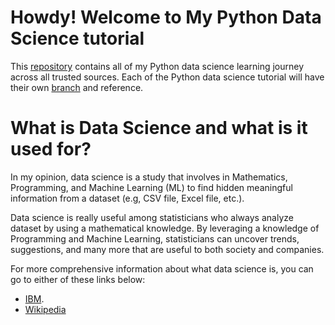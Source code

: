 # Howdy! Welcome to My Python Data Science tutorial
This [repository](https://docs.github.com/en/repositories/creating-and-managing-repositories/about-repositories) contains all of my Python data science learning journey across all trusted sources. Each of the Python data science tutorial will have their own [branch](https://docs.github.com/en/pull-requests/collaborating-with-pull-requests/proposing-changes-to-your-work-with-pull-requests/about-branches) and reference.

#  What is Data Science and what is it used for?
In my opinion, data science is a study that involves in Mathematics, Programming, and Machine Learning (ML) to find hidden meaningful information from a dataset (e.g, CSV file, Excel file, etc.).

Data science is really useful among statisticians who always analyze dataset by using a mathematical knowledge. By leveraging a knowledge of Programming and Machine Learning, statisticians can uncover trends, suggestions, and many more that are useful to both society and companies.

For more comprehensive information about what data science is, you can go to either of these links below:
- [IBM](https://www.ibm.com/topics/data-science).
- [Wikipedia](https://en.wikipedia.org/wiki/Data_science)
